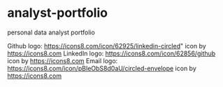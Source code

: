 # analyst-portfolio
personal data analyst portfolio

Github logo: https://icons8.com/icon/62925/linkedin-circled" icon by https://icons8.com
LinkedIn logo: https://icons8.com/icon/62856/github icon by https://icons8.com
Email logo: https://icons8.com/icon/pBIeObS8d0aU/circled-envelope icon by https://icons8.com
